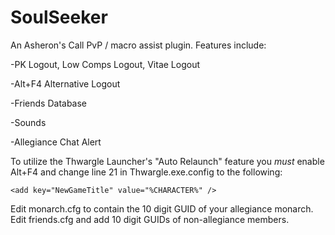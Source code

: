 # SoulSeeker
An Asheron's Call PvP / macro assist plugin. Features include:

-PK Logout, Low Comps Logout, Vitae Logout

-Alt+F4 Alternative Logout

-Friends Database

-Sounds

-Allegiance Chat Alert

To utilize the Thwargle Launcher's "Auto Relaunch" feature you *must*
enable Alt+F4 and change line 21 in Thwargle.exe.config to the following:

    <add key="NewGameTitle" value="%CHARACTER%" />

Edit monarch.cfg to contain the 10 digit GUID of your allegiance monarch.
Edit friends.cfg and add 10 digit GUIDs of non-allegiance members.
